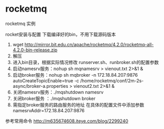 # rocketmq
rocketmq 实例

rocket安装与配置
下载编译好的bin，不用下载源码版本 
1. wget http://mirror.bit.edu.cn/apache/rocketmq/4.2.0/rocketmq-all-4.2.0-bin-release.zip 
2. 解压
3. 进入bin目录，根据实际情况修改 runserver.sh、runbroker.sh的配置参数
4. 启动namesrv服务：nohup sh mqnamesrv > vienout.txt 2>&1 &
5. 启动broker服务：nohup sh mqbroker -n 172.18.84.207:9876 autoCreateTopicEnable=true -c /home/rocketmq/conf/2m-2s-async/broker-a.properties > vienout2.txt 2>&1 &
6. 关闭namesrv服务：./mqshutdown namesrv
7. 关闭broker服务 ：./mqshutdown broker 
8. 需指定broker服务的路由服务的地址 在具体的配置文件中添加参数
 namesrvAddr=172.18.84.207:9876

 参考常用命令 http://m635674608.iteye.com/blog/2299240
